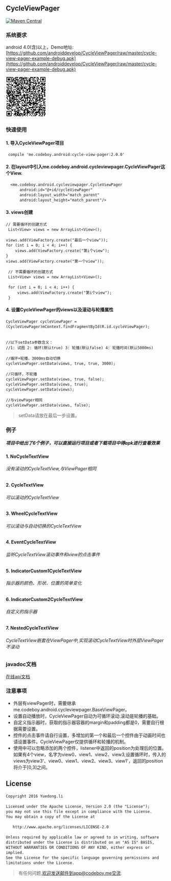 CycleViewPager
---
[![Maven Central](https://maven-badges.herokuapp.com/maven-central/me.codeboy.android/cycle-view-pager/badge.svg)](https://maven-badges.herokuapp.com/maven-central/me.codeboy.android/cycle-view-pager)

### 系统要求

 android 4.0(含)以上，Demo地址:[https://github.com/androiddevelop/CycleViewPager/raw/master/cycle-view-pager-example-debug.apk](https://github.com/androiddevelop/CycleViewPager/raw/master/cycle-view-pager-example-debug.apk)

 ![](./demo_download_url.png)

### 快速使用

#### 1. 导入CycleViewPager项目

	 compile 'me.codeboy.android:cycle-view-pager:2.0.0'

#### 2. 在layout中引入me.codeboy.android.cycleviewpager.CycleViewPager这个View.

	  <me.codeboy.android.cycleviewpager.CycleViewPager
          android:id="@+id/cycleViewPager"
          android:layout_width="match_parent"
          android:layout_height="match_parent"/>

#### 3. views创建

    // 需要循环的创建方式
     List<View> views = new ArrayList<View>();

    views.add(ViewFactory.create("最后一个view"));
    for (int i = 0; i < 4; i++) {
        views.add(ViewFactory.create("第i个view");
    }
    views.add(ViewFactory.create("第一个view"));

     // 不需要循环的创建方式
     List<View> views = new ArrayList<View>();

     for (int i = 0; i < 4; i++) {
         views.add(ViewFactory.create("第i个view");
     }

#### 4. 设置CycleViewPager的views以及滚动与轮播属性

	CycleViewPager cycleViewPager = (CycleViewPager)mContext.findFragmentById(R.id.cycleViewPager);


    //以下setData参数含义：
    //1: 试图 2: 循环(默认true) 3: 轮播(默认false) 4: 轮播时间(默认5000ms)

	//循环+轮播，3000ms自动切换
	cycleViewPager.setData(views, true, true, 3000);

	//只循环，不轮播
	cycleViewPager.setData(views, true, false);
	cycleViewPager.setData(views, true);
	cycleViewPager.setData(views);

    //与viewPager相同
	cycleViewPager.setData(views, false);

> setData请放在最后一步设置。

### 例子

##### 项目中给出了6个例子，可以直接运行项目或者下载项目中得apk进行查看效果
#### 1. NoCycleTextView
###### *没有滚动的CycleTextView,与ViewPager相同*
#### 2. CycleTextView
###### *可以滚动的CycleTextView*
#### 3. WheelCycleTextView
######	*可以滚动与自动切换的CycleTextView*
#### 4. EventCycleTextView
######	*监听CycleTextView滚动事件和view的点击事件*
#### 5. IndicatorCustom1CycleTextView
######	*指示器的颜色、形状、位置的简单变化*
#### 6. IndicatorCustom2CycleTextView
######	*自定义的指示器*
#### 7. NestedCycleTextView
######	*CycleTextView嵌套在ViewPager中,实现滚动CycleTextView时外层ViewPager不滚动*

### javadoc文档

 [在线api文档](http://doc.codeboy.me/CycleViewPager/)

### 注意事项

- 外层有viewPager时，需要继承me.codeboy.android.cycleviewpager.BaseViewPager。
- 设置自动播放时，CycleViewPager自动为可循环滚动.滚动是轮播的基础。
- 自定义指示器时，获取的指示器容器的margin和padding都是0，需要自行根据需要设置。
- 控件的点击事件请自行设置，多增加的第一个和最后一个控件由于动画时间也请设置事件。CycleViewPager仅提供循环和轮播的机制。
- 使用中可以忽略添加的两个控件，listener中返回的position为处理后的位置。如果有4个view，名字为view0、view1、view2、view3,设置循环时，传入的views为view3'、view0、view1、view2、view3、view1'，返回的position将介于[0,3]之间。


## License

```
Copyright 2016 Yuedong.li

Licensed under the Apache License, Version 2.0 (the "License");
you may not use this file except in compliance with the License.
You may obtain a copy of the License at

   http://www.apache.org/licenses/LICENSE-2.0

Unless required by applicable law or agreed to in writing, software
distributed under the License is distributed on an "AS IS" BASIS,
WITHOUT WARRANTIES OR CONDITIONS OF ANY KIND, either express or implied.
See the License for the specific language governing permissions and
limitations under the License.
```

> 有任何问题,欢迎发送邮件到app@codeboy.me交流.